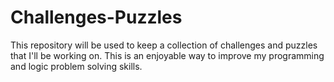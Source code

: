 # Challenges-Puzzles
This repository will be used to keep a collection of challenges and puzzles that I'll be working on. 
This is an enjoyable way to improve my programming and logic problem solving skills.
